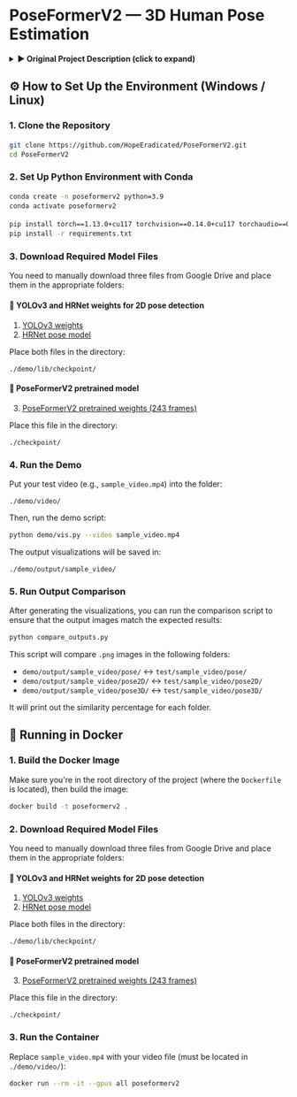 # PoseFormerV2 — 3D Human Pose Estimation

<details>
<summary><strong>▶️ Original Project Description (click to expand)</strong></summary>

# PoseFormerV2: Exploring Frequency Domain for Efficient and Robust 3D Human Pose Estimation

This repo is the official implementation for **PoseFormerV2: Exploring Frequency Domain for Efficient and Robust 3D Human Pose Estimation**. The paper has been accepted to [CVPR 2023](https://cvpr2023.thecvf.com/).

[arXiv](https://arxiv.org/pdf/2303.17472.pdf) / [project page](https://qitaozhao.github.io/PoseFormerV2) / [video](https://www.youtube.com/watch?v=2xVNrGpGldM)

| ![dance_1](images/demo_1.gif) | ![dance_2](images/demo_2.gif) |
| ----------------------------- | ----------------------------- |

### News

[2024.06.16] Sorry for the huge delay. The code and pre-trained model for MPI-INF-3DHP has been released. Please check [here](https://github.com/QitaoZhao/PoseFormerV2?tab=readme-ov-file#mpi-inf-3dhp).

[2024.02.06] The environment requirements are updated. Also, check our NeurIPS 2023 paper [ContextAware-PoseFormer](https://github.com/QitaoZhao/ContextAware-PoseFormer) (It outperforms sequence-based models with a single video frame as input)!

[2023.06.16] Codes for in-the-wild video demos are released!

[2023.05.31] We have a narrated video introduction. Please check [here](https://www.youtube.com/watch?v=2xVNrGpGldM).

[2023.03.28] We build a [project page](https://qitaozhao.github.io/PoseFormerV2) where we place more descriptions and video demos.

[2023.03.31] Our paper on [arXiv](https://arxiv.org/pdf/2303.17472.pdf) is ready!

## Introduction

PoseFormerV2 is built upon [PoseFormer](https://github.com/zczcwh/PoseFormer). It targets improving its efficiency in processing long input sequences and its robustness to noisy 2D joint detection via a frequency-domain joint sequence representation.

**Abstract.** Recently, transformer-based methods have gained significant success in sequential 2D-to-3D lifting human pose estimation. As a pioneering work, PoseFormer captures spatial relations of human joints in each video frame and human dynamics across frames with cascaded transformer layers and has achieved impressive performance. However, in real scenarios, the performance of PoseFormer and its follow-ups is limited by two factors: (a) The length of the input joint sequence; (b) The quality of 2D joint detection. Existing methods typically apply self-attention to all frames of the input sequence, causing a huge computational burden when the frame number is increased to obtain advanced estimation accuracy, and they are not robust to noise naturally brought by the limited capability of 2D joint detectors. In this paper, we propose PoseFormerV2, which exploits a compact representation of lengthy skeleton sequences in the frequency domain to efficiently scale up the receptive field and boost robustness to noisy 2D joint detection. With minimum modifications to PoseFormer, the proposed method effectively fuses features both in the time domain and frequency domain, enjoying a better speed-accuracy trade-off than its precursor. Extensive experiments on two benchmark datasets (i.e., Human3.6M and MPI-INF-3DHP) demonstrate that the proposed approach significantly outperforms the original PoseFormer and other transformer-based variants.

![PoseFormerV2](./images/framework.jpg)

## Visualizations

![PoseFormerV2](./images/visualization.jpg)

![PoseFormerV2](./images/noise_comparison.jpg)

## Cite PoseFormerV2

If you find PoseFormerV2 useful in your research, please consider citing:

```bibtex
@InProceedings{Zhao_2023_CVPR,
    author    = {Zhao, Qitao and Zheng, Ce and Liu, Mengyuan and Wang, Pichao and Chen, Chen},
    title     = {PoseFormerV2: Exploring Frequency Domain for Efficient and Robust 3D Human Pose Estimation},
    booktitle = {Proceedings of the IEEE/CVF Conference on Computer Vision and Pattern Recognition (CVPR)},
    month     = {June},
    year      = {2023},
    pages     = {8877-8886}
}
```

## Environment

The code is developed and tested under the following environment:

- Python 3.9
- PyTorch 1.13.0
- CUDA 11.7

```
conda create -n poseformerv2 python=3.9
conda activate poseformerv2
pip install torch==1.13.0+cu117 torchvision==0.14.0+cu117 torchaudio==0.13.0 --extra-index-url https://download.pytorch.org/whl/cu117
pip install -r requirements.txt
```

## Human3.6M

### Dataset preparation

Please refer to [VideoPose3D](https://github.com/facebookresearch/VideoPose3D) to set up the Human3.6M dataset as follows:

```
code_root/
└── data/
	├── data_2d_h36m_gt.npz
	├── data_2d_h36m_cpn_ft_h36m_dbb.npz
	└── data_3d_h36m.npz
```

### Training

You can train PoseFormerV2 on a single GPU with the following command:

```bash
python run_poseformer.py -g 0 -k cpn_ft_h36m_dbb -frame 27 -frame-kept 3 -coeff-kept 3 -c checkpoint/NAMED_PATH
```

This example shows how to train PoseFormerV2 with 3 central frames and 3 DCT coefficients from a 27-frame sequence. You can set *frame-kept* and *coeff-kept* to arbitrary values (of course <= frame number) as you like :)

### Evaluation

We provide pre-trained models with different inputs:

| Model        | Sequence Leng. |  f   |  n   | #Depth | Hidden Dim. | #MFLOPs | MPJPE (mm) |                           Download                           |
| :----------- | :------------: | :--: | :--: | :----: | :---------: | :-----: | :--------: | :----------------------------------------------------------: |
| PoseFormerV2 |       27       |  1   |  3   |   4    |     32      |  77.2   |    48.7    | [model](https://drive.google.com/file/d/14J0GYIzk_rGKSMxAPI2ydzX76QB70-g3/view?usp=share_link) |
| /            |       27       |  3   |  3   |   4    |     32      |  117.3  |    47.9    | [model](https://drive.google.com/file/d/13oJz5-aBVvvPVFvTU_PrLG_m6kdbQkYs/view?usp=share_link) |
| /            |       81       |  1   |  3   |   4    |     32      |  77.2   |    47.6    | [model](https://drive.google.com/file/d/14WgFFBsP0DtTq61XZWI9X2TzvFLCWEnd/view?usp=share_link) |
| /            |       81       |  3   |  3   |   4    |     32      |  117.3  |    47.1    | [model](https://drive.google.com/file/d/13rXCkYnVnkbT-cz4XCo0QkUnUEYiSeoi/view?usp=share_link) |
| /            |       81       |  9   |  9   |   4    |     32      |  351.7  |    46.0    | [model](https://drive.google.com/file/d/13wla4b5RgJGKX5zVehv4qKhCrQEFhfzG/view?usp=share_link) |
| /            |      243       |  27  |  27  |   4    |     32      | 1054.8  |    45.2    | [model](https://drive.google.com/file/d/14SpqPyq9yiblCzTH5CorymKCUsXapmkg/view?usp=share_link) |

You can evaluate PoseFormerV2 with prepared checkpoints as:

```bash
python run_poseformer.py -g 0 -k cpn_ft_h36m_dbb -frame 27 -frame-kept 3 -coeff-kept 3 -c checkpoint/ --evaluate NAME_ckpt.bin
```

## MPI-INF-3DHP

We followed [P-STMO](https://github.com/paTRICK-swk/P-STMO?tab=readme-ov-file#mpi-inf-3dhp-1) to prepare the data and train our model. Please click [here](https://github.com/QitaoZhao/PoseFormerV2/tree/main/mpi_inf_3dhp) for details.

## Video Demo

| ![skating](images/demo_3.gif) |
| :---------------------------: |

Our codes for in-the-wild video demos are adopted from [MHFormer](https://github.com/Vegetebird/MHFormer).

First, you need to download the pretrained weights for YOLOv3 ([here](https://drive.google.com/file/d/1YgA9riqm0xG2j72qhONi5oyiAxc98Y1N/view?usp=sharing)), HRNet ([here](https://drive.google.com/file/d/1YLShFgDJt2Cs9goDw9BmR-UzFVgX3lc8/view?usp=sharing)) and put them in the `./demo/lib/checkpoint` directory. Then, put your in-the-wild videos in the `./demo/video` directory. 

NOTE: make sure you have also downloaded the weights for PoseFormerV2! (the default path in the code is `./checkpoint`, and the default model variant used is `27_243_45.2.bin`, using 243 frames as input)

Run the command below:

```bash
python demo/vis.py --video sample_video.mp4
```

## Acknowledgment

Our codes are mainly based on [PoseFormer](https://github.com/zczcwh/PoseFormer). We follow [P-STMO](https://github.com/paTRICK-swk/P-STMO?tab=readme-ov-file#mpi-inf-3dhp-1) to train on MPI-INF-3DHP and [MHFormer](https://github.com/Vegetebird/MHFormer) to prepare our in-the-wild video demos and visualizations. Many thanks to the authors!

</details>

## ⚙️ How to Set Up the Environment (Windows / Linux)

### 1. Clone the Repository

```bash
git clone https://github.com/HopeEradicated/PoseFormerV2.git
cd PoseFormerV2
```

### 2. Set Up Python Environment with Conda

```bash
conda create -n poseformerv2 python=3.9
conda activate poseformerv2

pip install torch==1.13.0+cu117 torchvision==0.14.0+cu117 torchaudio==0.13.0 --extra-index-url https://download.pytorch.org/whl/cu117
pip install -r requirements.txt
```

### 3. Download Required Model Files

You need to manually download three files from Google Drive and place them in the appropriate folders:

#### 🔻 YOLOv3 and HRNet weights for 2D pose detection

1. [YOLOv3 weights](https://drive.google.com/file/d/1YgA9riqm0xG2j72qhONi5oyiAxc98Y1N/view)
2. [HRNet pose model](https://drive.google.com/file/d/1YLShFgDJt2Cs9goDw9BmR-UzFVgX3lc8/view)

Place both files in the directory:

```
./demo/lib/checkpoint/
```

#### 🔻 PoseFormerV2 pretrained model

3. [PoseFormerV2 pretrained weights (243 frames)](https://drive.google.com/file/d/14SpqPyq9yiblCzTH5CorymKCUsXapmkg/view)

Place this file in the directory:

```
./checkpoint/
```

### 4. Run the Demo

Put your test video (e.g., `sample_video.mp4`) into the folder:

```
./demo/video/
```

Then, run the demo script:

```bash
python demo/vis.py --video sample_video.mp4
```

The output visualizations will be saved in:

```
./demo/output/sample_video/
```

### 5. Run Output Comparison

After generating the visualizations, you can run the comparison script to ensure that the output images match the expected results:

```bash
python compare_outputs.py
```

This script will compare `.png` images in the following folders:

* `demo/output/sample_video/pose/` ↔ `test/sample_video/pose/`
* `demo/output/sample_video/pose2D/` ↔ `test/sample_video/pose2D/`
* `demo/output/sample_video/pose3D/` ↔ `test/sample_video/pose3D/`

It will print out the similarity percentage for each folder.

## 🐳 Running in Docker

### 1. Build the Docker Image

Make sure you're in the root directory of the project (where the `Dockerfile` is located), then build the image:

```bash
docker build -t poseformerv2 .
```

### 2. Download Required Model Files

You need to manually download three files from Google Drive and place them in the appropriate folders:

#### 🔻 YOLOv3 and HRNet weights for 2D pose detection

1. [YOLOv3 weights](https://drive.google.com/file/d/1YgA9riqm0xG2j72qhONi5oyiAxc98Y1N/view)
2. [HRNet pose model](https://drive.google.com/file/d/1YLShFgDJt2Cs9goDw9BmR-UzFVgX3lc8/view)

Place both files in the directory:

```
./demo/lib/checkpoint/
```

#### 🔻 PoseFormerV2 pretrained model

3. [PoseFormerV2 pretrained weights (243 frames)](https://drive.google.com/file/d/14SpqPyq9yiblCzTH5CorymKCUsXapmkg/view)

Place this file in the directory:

```
./checkpoint/
```

### 3. Run the Container

Replace `sample_video.mp4` with your video file (must be located in `./demo/video/`):

```bash
docker run --rm -it --gpus all poseformerv2
```
